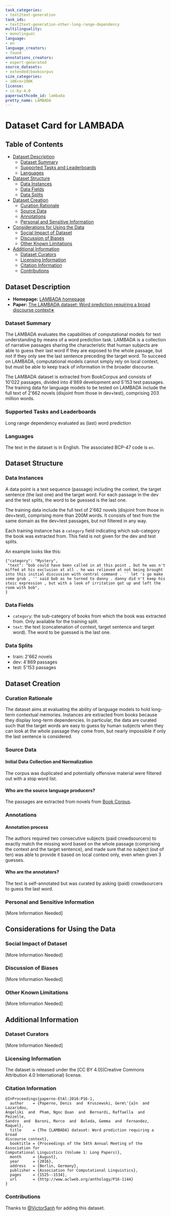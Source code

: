 ```yaml
---
task_categories:
- text2text-generation
task_ids:
- text2text-generation-other-long-range-dependency
multilinguality:
- monolingual
language:
- en
language_creators:
- found
annotations_creators:
- expert-generated
source_datasets:
- extended|bookcorpus
size_categories:
- 10K<n<100K
license:
- cc-by-4.0
paperswithcode_id: lambada
pretty_name: LAMBADA
---
```


# Dataset Card for LAMBADA

## Table of Contents
- [Dataset Description](#dataset-description)
  - [Dataset Summary](#dataset-summary)
  - [Supported Tasks and Leaderboards](#supported-tasks-and-leaderboards)
  - [Languages](#languages)
- [Dataset Structure](#dataset-structure)
  - [Data Instances](#data-instances)
  - [Data Fields](#data-fields)
  - [Data Splits](#data-splits)
- [Dataset Creation](#dataset-creation)
  - [Curation Rationale](#curation-rationale)
  - [Source Data](#source-data)
  - [Annotations](#annotations)
  - [Personal and Sensitive Information](#personal-and-sensitive-information)
- [Considerations for Using the Data](#considerations-for-using-the-data)
  - [Social Impact of Dataset](#social-impact-of-dataset)
  - [Discussion of Biases](#discussion-of-biases)
  - [Other Known Limitations](#other-known-limitations)
- [Additional Information](#additional-information)
  - [Dataset Curators](#dataset-curators)
  - [Licensing Information](#licensing-information)
  - [Citation Information](#citation-information)
  - [Contributions](#contributions)

## Dataset Description

- **Homepage:** [LAMBADA homepage](https://zenodo.org/record/2630551#.X8UP76pKiIa)
- **Paper:** [The LAMBADA dataset: Word prediction requiring a broad discourse context∗](https://www.aclweb.org/anthology/P16-1144.pdf)

### Dataset Summary

The LAMBADA evaluates the capabilities of computational models
for text understanding by means of a word prediction task.
LAMBADA is a collection of narrative passages sharing the characteristic
that human subjects are able to guess their last word if
they are exposed to the whole passage, but not if they
only see the last sentence preceding the target word.
To succeed on LAMBADA, computational models cannot
simply rely on local context, but must be able to
keep track of information in the broader discourse.

The LAMBADA dataset is extracted from BookCorpus and
consists of 10'022 passages, divided into 4'869 development
and 5'153 test passages. The training data for language
models to be tested on LAMBADA include the full text
of 2'662 novels (disjoint from those in dev+test),
comprising 203 million words.

### Supported Tasks and Leaderboards

Long range dependency evaluated as (last) word prediction

### Languages

The text in the dataset is in English. The associated BCP-47 code is `en`.

## Dataset Structure

### Data Instances

A data point is a text sequence (passage) including the context, the target sentence (the last one) and the target word. For each passage in the dev and the test splits, the word to be guessed is the last one.

The training data include the full text of 2'662 novels (disjoint from
those in dev+test), comprising more than 200M words. It consists of text from the same domain as the dev+test passages, but not filtered in any way.

Each training instance has a `category` field indicating which sub-category the book was extracted from. This field is not given for the dev and test splits.

An example looks like this:

```
{"category": "Mystery",
 "text": "bob could have been called in at this point , but he was n't miffed at his exclusion at all . he was relieved at not being brought into this initial discussion with central command . `` let 's go make some grub , '' said bob as he turned to danny . danny did n't keep his stoic expression , but with a look of irritation got up and left the room with bob",
}
```

### Data Fields

- `category`: the sub-category of books from which the book was extracted from. Only available for the training split.
- `text`: the text (concatenation of context, target sentence and target word). The word to be guessed is the last one.

### Data Splits

- train: 2'662 novels
- dev: 4'869 passages
- test: 5'153 passages

## Dataset Creation

### Curation Rationale

The dataset aims at evaluating the ability of language models to hold long-term contextual memories. Instances are extracted from books because they display long-term dependencies. In particular, the data are curated such that the target words are easy to guess by human subjects when they can look at the whole passage they come from, but nearly impossible if only the last sentence is considered.

### Source Data

#### Initial Data Collection and Normalization

The corpus was duplicated and potentially offensive material were filtered out with a stop word list.

#### Who are the source language producers?

The passages are extracted from novels from [Book Corpus](https://github.com/huggingface/datasets/tree/master/datasets/bookcorpus).

### Annotations

#### Annotation process

The authors required two consecutive subjects (paid crowdsourcers) to exactly match the missing word based on the whole passage (comprising the context and the target sentence), and made sure that no subject (out of ten) was able to provide it based on local context only, even when given 3 guesses.

#### Who are the annotators?

The text is self-annotated but was curated by asking (paid) crowdsourcers to guess the last word.

### Personal and Sensitive Information

[More Information Needed]

## Considerations for Using the Data

### Social Impact of Dataset

[More Information Needed]

### Discussion of Biases

[More Information Needed]

### Other Known Limitations

[More Information Needed]

## Additional Information

### Dataset Curators

[More Information Needed]

### Licensing Information

The dataset is released under the [CC BY 4.0](Creative Commons Attribution 4.0 International) license.

### Citation Information

```
@InProceedings{paperno-EtAl:2016:P16-1,
  author    = {Paperno, Denis  and  Kruszewski, Germ\'{a}n  and  Lazaridou,
Angeliki  and  Pham, Ngoc Quan  and  Bernardi, Raffaella  and  Pezzelle,
Sandro  and  Baroni, Marco  and  Boleda, Gemma  and  Fernandez, Raquel},
  title     = {The {LAMBADA} dataset: Word prediction requiring a broad
discourse context},
  booktitle = {Proceedings of the 54th Annual Meeting of the Association for
Computational Linguistics (Volume 1: Long Papers)},
  month     = {August},
  year      = {2016},
  address   = {Berlin, Germany},
  publisher = {Association for Computational Linguistics},
  pages     = {1525--1534},
  url       = {http://www.aclweb.org/anthology/P16-1144}
}
```

### Contributions

Thanks to [@VictorSanh](https://github.com/VictorSanh) for adding this dataset.
